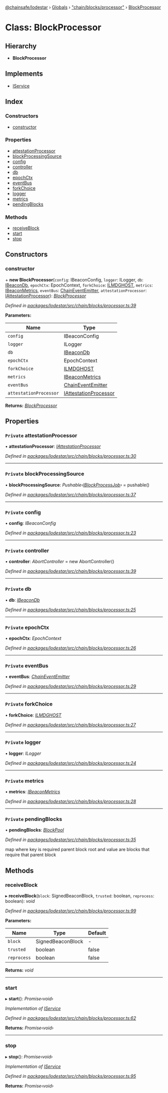 [@chainsafe/lodestar](../README.md) › [Globals](../globals.md) › ["chain/blocks/processor"](../modules/_chain_blocks_processor_.md) › [BlockProcessor](_chain_blocks_processor_.blockprocessor.md)

# Class: BlockProcessor

## Hierarchy

* **BlockProcessor**

## Implements

* [IService](../interfaces/_node_nodejs_.iservice.md)

## Index

### Constructors

* [constructor](_chain_blocks_processor_.blockprocessor.md#constructor)

### Properties

* [attestationProcessor](_chain_blocks_processor_.blockprocessor.md#private-attestationprocessor)
* [blockProcessingSource](_chain_blocks_processor_.blockprocessor.md#private-blockprocessingsource)
* [config](_chain_blocks_processor_.blockprocessor.md#private-config)
* [controller](_chain_blocks_processor_.blockprocessor.md#private-controller)
* [db](_chain_blocks_processor_.blockprocessor.md#private-db)
* [epochCtx](_chain_blocks_processor_.blockprocessor.md#private-epochctx)
* [eventBus](_chain_blocks_processor_.blockprocessor.md#private-eventbus)
* [forkChoice](_chain_blocks_processor_.blockprocessor.md#private-forkchoice)
* [logger](_chain_blocks_processor_.blockprocessor.md#private-logger)
* [metrics](_chain_blocks_processor_.blockprocessor.md#private-metrics)
* [pendingBlocks](_chain_blocks_processor_.blockprocessor.md#private-pendingblocks)

### Methods

* [receiveBlock](_chain_blocks_processor_.blockprocessor.md#receiveblock)
* [start](_chain_blocks_processor_.blockprocessor.md#start)
* [stop](_chain_blocks_processor_.blockprocessor.md#stop)

## Constructors

###  constructor

\+ **new BlockProcessor**(`config`: IBeaconConfig, `logger`: ILogger, `db`: [IBeaconDb](../interfaces/_db_api_beacon_interface_.ibeacondb.md), `epochCtx`: EpochContext, `forkChoice`: [ILMDGHOST](../interfaces/_chain_forkchoice_interface_.ilmdghost.md), `metrics`: [IBeaconMetrics](../interfaces/_metrics_interface_.ibeaconmetrics.md), `eventBus`: [ChainEventEmitter](../modules/_chain_interface_.md#chaineventemitter), `attestationProcessor`: [IAttestationProcessor](../interfaces/_chain_interface_.iattestationprocessor.md)): *[BlockProcessor](_chain_blocks_processor_.blockprocessor.md)*

*Defined in [packages/lodestar/src/chain/blocks/processor.ts:39](https://github.com/ChainSafe/lodestar/blob/53533586a/packages/lodestar/src/chain/blocks/processor.ts#L39)*

**Parameters:**

Name | Type |
------ | ------ |
`config` | IBeaconConfig |
`logger` | ILogger |
`db` | [IBeaconDb](../interfaces/_db_api_beacon_interface_.ibeacondb.md) |
`epochCtx` | EpochContext |
`forkChoice` | [ILMDGHOST](../interfaces/_chain_forkchoice_interface_.ilmdghost.md) |
`metrics` | [IBeaconMetrics](../interfaces/_metrics_interface_.ibeaconmetrics.md) |
`eventBus` | [ChainEventEmitter](../modules/_chain_interface_.md#chaineventemitter) |
`attestationProcessor` | [IAttestationProcessor](../interfaces/_chain_interface_.iattestationprocessor.md) |

**Returns:** *[BlockProcessor](_chain_blocks_processor_.blockprocessor.md)*

## Properties

### `Private` attestationProcessor

• **attestationProcessor**: *[IAttestationProcessor](../interfaces/_chain_interface_.iattestationprocessor.md)*

*Defined in [packages/lodestar/src/chain/blocks/processor.ts:30](https://github.com/ChainSafe/lodestar/blob/53533586a/packages/lodestar/src/chain/blocks/processor.ts#L30)*

___

### `Private` blockProcessingSource

• **blockProcessingSource**: *Pushable‹[IBlockProcessJob](../interfaces/_chain_chain_.iblockprocessjob.md)›* = pushable<IBlockProcessJob>()

*Defined in [packages/lodestar/src/chain/blocks/processor.ts:37](https://github.com/ChainSafe/lodestar/blob/53533586a/packages/lodestar/src/chain/blocks/processor.ts#L37)*

___

### `Private` config

• **config**: *IBeaconConfig*

*Defined in [packages/lodestar/src/chain/blocks/processor.ts:23](https://github.com/ChainSafe/lodestar/blob/53533586a/packages/lodestar/src/chain/blocks/processor.ts#L23)*

___

### `Private` controller

• **controller**: *AbortController* = new AbortController()

*Defined in [packages/lodestar/src/chain/blocks/processor.ts:39](https://github.com/ChainSafe/lodestar/blob/53533586a/packages/lodestar/src/chain/blocks/processor.ts#L39)*

___

### `Private` db

• **db**: *[IBeaconDb](../interfaces/_db_api_beacon_interface_.ibeacondb.md)*

*Defined in [packages/lodestar/src/chain/blocks/processor.ts:25](https://github.com/ChainSafe/lodestar/blob/53533586a/packages/lodestar/src/chain/blocks/processor.ts#L25)*

___

### `Private` epochCtx

• **epochCtx**: *EpochContext*

*Defined in [packages/lodestar/src/chain/blocks/processor.ts:26](https://github.com/ChainSafe/lodestar/blob/53533586a/packages/lodestar/src/chain/blocks/processor.ts#L26)*

___

### `Private` eventBus

• **eventBus**: *[ChainEventEmitter](../modules/_chain_interface_.md#chaineventemitter)*

*Defined in [packages/lodestar/src/chain/blocks/processor.ts:29](https://github.com/ChainSafe/lodestar/blob/53533586a/packages/lodestar/src/chain/blocks/processor.ts#L29)*

___

### `Private` forkChoice

• **forkChoice**: *[ILMDGHOST](../interfaces/_chain_forkchoice_interface_.ilmdghost.md)*

*Defined in [packages/lodestar/src/chain/blocks/processor.ts:27](https://github.com/ChainSafe/lodestar/blob/53533586a/packages/lodestar/src/chain/blocks/processor.ts#L27)*

___

### `Private` logger

• **logger**: *ILogger*

*Defined in [packages/lodestar/src/chain/blocks/processor.ts:24](https://github.com/ChainSafe/lodestar/blob/53533586a/packages/lodestar/src/chain/blocks/processor.ts#L24)*

___

### `Private` metrics

• **metrics**: *[IBeaconMetrics](../interfaces/_metrics_interface_.ibeaconmetrics.md)*

*Defined in [packages/lodestar/src/chain/blocks/processor.ts:28](https://github.com/ChainSafe/lodestar/blob/53533586a/packages/lodestar/src/chain/blocks/processor.ts#L28)*

___

### `Private` pendingBlocks

• **pendingBlocks**: *[BlockPool](_chain_blocks_pool_.blockpool.md)*

*Defined in [packages/lodestar/src/chain/blocks/processor.ts:35](https://github.com/ChainSafe/lodestar/blob/53533586a/packages/lodestar/src/chain/blocks/processor.ts#L35)*

map where key is required parent block root and value are blocks that require that parent block

## Methods

###  receiveBlock

▸ **receiveBlock**(`block`: SignedBeaconBlock, `trusted`: boolean, `reprocess`: boolean): *void*

*Defined in [packages/lodestar/src/chain/blocks/processor.ts:99](https://github.com/ChainSafe/lodestar/blob/53533586a/packages/lodestar/src/chain/blocks/processor.ts#L99)*

**Parameters:**

Name | Type | Default |
------ | ------ | ------ |
`block` | SignedBeaconBlock | - |
`trusted` | boolean | false |
`reprocess` | boolean | false |

**Returns:** *void*

___

###  start

▸ **start**(): *Promise‹void›*

*Implementation of [IService](../interfaces/_node_nodejs_.iservice.md)*

*Defined in [packages/lodestar/src/chain/blocks/processor.ts:62](https://github.com/ChainSafe/lodestar/blob/53533586a/packages/lodestar/src/chain/blocks/processor.ts#L62)*

**Returns:** *Promise‹void›*

___

###  stop

▸ **stop**(): *Promise‹void›*

*Implementation of [IService](../interfaces/_node_nodejs_.iservice.md)*

*Defined in [packages/lodestar/src/chain/blocks/processor.ts:95](https://github.com/ChainSafe/lodestar/blob/53533586a/packages/lodestar/src/chain/blocks/processor.ts#L95)*

**Returns:** *Promise‹void›*
